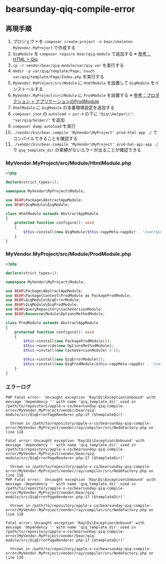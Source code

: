 # bearsunday-qiq-compile-error

## 再現手順 

1. プロジェクトを `composer create-project -n bear/skeleton MyVendor.MyProject` で作成する
2. `QiqModule` を `composer require bear/qiq-module` で追加する ※ [参考：HTML > Qiq](https://bearsunday.github.io/manuals/1.0/ja/html-qiq.html)
3. `cp -r vendor/bear/qiq-module/var/qiq var` を実行する
4. `mkdir -p var/qiq/template/Page; touch var/qiq/template/Page/Index.php` を実行する
5. `MyVendor.MyProject/src/Module` に `HtmlModule` を設置して `QiqModule` をインストールする
6. `MyVendor.MyProject/src/Module` に `ProdModule` を設置する ※ [参考：プロダクション > アプリケーションのProdModule](https://bearsunday.github.io/manuals/1.0/ja/production.html)
7. `HtmlModule` に `QiqModule` の本番環境設定を追加する
8. `composer.json` の `autoload > psr-4` の下に `"Qiq\\Helper\\": "var/qiq/helper/"` を追加
9. `composer dump-autoload` を実行
10. `./vendor/bin/bear.compile 'MyVendor\MyProject' prod-html-app ./` でコンパイルできることを確認する
11. `./vendor/bin/bear.compile 'MyVendor\MyProject' prod-hal-api-app ./` で `qiq_template_dir` の束縛がないエラーが出ることが確認できる

### MyVendor.MyProject/src/Module/HtmlModule.php

```php
<?php

declare(strict_types=1);

namespace MyVendor\MyProject\Module;

use BEAR\Package\AbstractAppModule;
use BEAR\QiqModule\QiqModule;

class HtmlModule extends AbstractAppModule
{
    protected function configure(): void
    {
        $this->install(new QiqModule($this->appMeta->appDir . '/var/qiq/template'));
    }
}
```

### MyVendor.MyProject/src/Module/ProdModule.php

```php
<?php

declare(strict_types=1);

namespace MyVendor\MyProject\Module;

use BEAR\Package\AbstractAppModule;
use BEAR\Package\Context\ProdModule as PackageProdModule;
use BEAR\QiqModule\QiqErrorModule;
use BEAR\QiqModule\QiqProdModule;
use BEAR\QueryRepository\CacheVersionModule;
use BEAR\Resource\Module\OptionsMethodModule;

class ProdModule extends AbstractAppModule
{
    protected function configure(): void
    {
        $this->install(new PackageProdModule());
        $this->override(new OptionsMethodModule);
        $this->install(new CacheVersionModule('1'));

        $this->install(new QiqErrorModule());
        $this->install(new QiqProdModule($this->appMeta->appDir . '/var/tmp'));
    }
}
```

### エラーログ

```text
PHP Fatal error:  Uncaught exception 'Ray\Di\Exception\Unbound' with message 'dependency '' with name 'qiq_template_dir' used in /path/to/repository/apple-x-co/bearsunday-qiq-compile-error/MyVendor.MyProject/vendor/bear/qiq-module/src/QiqErrorPageRenderer.php:17 ($templateDir)'

  thrown in /path/to/repository/apple-x-co/bearsunday-qiq-compile-error/MyVendor.MyProject/vendor/ray/compiler/src/NodeFactory.php on line 118

Fatal error: Uncaught exception 'Ray\Di\Exception\Unbound' with message 'dependency '' with name 'qiq_template_dir' used in /path/to/repository/apple-x-co/bearsunday-qiq-compile-error/MyVendor.MyProject/vendor/bear/qiq-module/src/QiqErrorPageRenderer.php:17 ($templateDir)'

  thrown in /path/to/repository/apple-x-co/bearsunday-qiq-compile-error/MyVendor.MyProject/vendor/ray/compiler/src/NodeFactory.php on line 118
PHP Fatal error:  Uncaught exception 'Ray\Di\Exception\Unbound' with message 'dependency '' with name 'qiq_template_dir' used in /path/to/repository/apple-x-co/bearsunday-qiq-compile-error/MyVendor.MyProject/vendor/bear/qiq-module/src/QiqErrorPageRenderer.php:17 ($templateDir)'

  thrown in /path/to/repository/apple-x-co/bearsunday-qiq-compile-error/MyVendor.MyProject/vendor/ray/compiler/src/NodeFactory.php on line 118

Fatal error: Uncaught exception 'Ray\Di\Exception\Unbound' with message 'dependency '' with name 'qiq_template_dir' used in /path/to/repository/apple-x-co/bearsunday-qiq-compile-error/MyVendor.MyProject/vendor/bear/qiq-module/src/QiqErrorPageRenderer.php:17 ($templateDir)'

  thrown in /path/to/repository/apple-x-co/bearsunday-qiq-compile-error/MyVendor.MyProject/vendor/ray/compiler/src/NodeFactory.php on line 118
```
